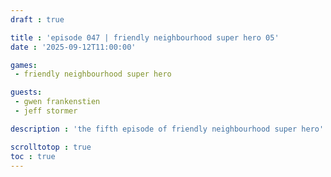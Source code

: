 ```yaml
---
draft : true

title : 'episode 047 | friendly neighbourhood super hero 05'
date : '2025-09-12T11:00:00'

games:
 - friendly neighbourhood super hero

guests:
 - gwen frankenstien
 - jeff stormer

description : 'the fifth episode of friendly neighbourhood super hero'

scrolltotop : true
toc : true
---
```


